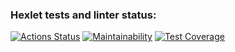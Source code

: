 ### Hexlet tests and linter status:
[![Actions Status](https://github.com/AlexVin11/java-project-99/actions/workflows/hexlet-check.yml/badge.svg)](https://github.com/AlexVin11/java-project-99/actions)
[![Maintainability](https://api.codeclimate.com/v1/badges/dc121359ba93aab28290/maintainability)](https://codeclimate.com/github/AlexVin11/java-project-99/maintainability)
[![Test Coverage](https://api.codeclimate.com/v1/badges/dc121359ba93aab28290/test_coverage)](https://codeclimate.com/github/AlexVin11/java-project-99/test_coverage)
